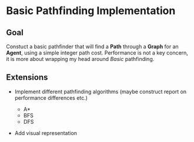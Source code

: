 # Basic Pathfinding Implementation

## Goal
Constuct a basic pathfinder that will find a **Path** through a **Graph** for an **Agent**, using a simple integer path cost.
Performance is not a key concern, it is more about wrapping my head around *Basic* pathfinding.

## Extensions
* Implement different pathfinding algorithms (maybe construct report on performance differences etc.)
	- A*
	- BFS
	- DFS

* Add visual representation

